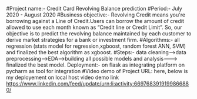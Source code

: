 #Project name:-   Credit Card Revolving Balance prediction
#Period:-
July 2020 - August 2020
#Business objective:-
Revolving Credit means you're borrowing against a Line of Credit.Users can borrow the amount of credit allowed to use each month known as “Credit line or Credit Limit”. So, our objective is to predict the revolving balance maintained by each customer to derive market strategies for a bank or investment firm.
#Algorithms:-
all regression (stats model for regression,xgboost, random forest ANN, SVM) and finalized the best algorithm as xgboost.
#Steps:-
data cleaning-->data preprocessing-->EDA-->building all possible models and analysis---> finalized the best model.
Deployment:-
on flask as integrating platform on pycharm as tool for integration
#Video demo of Project URL: 
here, below is my deployement on local host video demo link
https://www.linkedin.com/feed/update/urn:li:activity:6697683919199866880/
